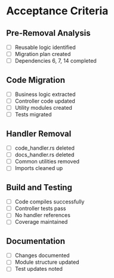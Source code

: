 # Acceptance Criteria

## Pre-Removal Analysis
- [ ] Reusable logic identified
- [ ] Migration plan created
- [ ] Dependencies 6, 7, 14 completed

## Code Migration
- [ ] Business logic extracted
- [ ] Controller code updated
- [ ] Utility modules created
- [ ] Tests migrated

## Handler Removal
- [ ] code_handler.rs deleted
- [ ] docs_handler.rs deleted
- [ ] Common utilities removed
- [ ] Imports cleaned up

## Build and Testing
- [ ] Code compiles successfully
- [ ] Controller tests pass
- [ ] No handler references
- [ ] Coverage maintained

## Documentation
- [ ] Changes documented
- [ ] Module structure updated
- [ ] Test updates noted
